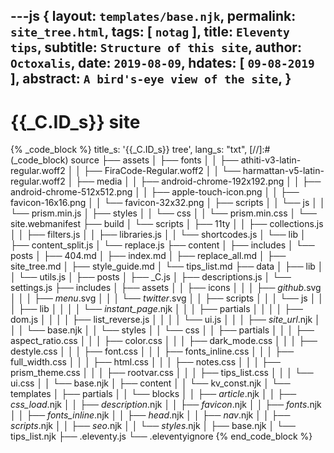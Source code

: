 ---js
{
  layout:    `templates/base.njk`,
  permalink: `site_tree.html`,
  tags:      [ `notag` ],
  title:     `Eleventy tips`,
  subtitle:  `Structure of this site`,
  author:    `Octoxalis`,
  date:      `2019-08-09`,
  hdates:     [ `09-08-2019` ],
  abstract:  `A bird's-eye view of the site`,
  }
---
[comment]: # (======== Post ========)
# {{_C.ID_s}} site

{% _code_block %}
    title_s: '{{_C.ID_s}} tree',
    lang_s: "txt",
[//]:#(_code_block)
source
├── assets
│   ├── fonts
│   │   ├── athiti-v3-latin-regular.woff2
│   │   ├── FiraCode-Regular.woff2
│   │   └── harmattan-v5-latin-regular.woff2
│   ├── media
│   │   ├── android-chrome-192x192.png
│   │   ├── android-chrome-512x512.png
│   │   ├── apple-touch-icon.png
│   │   ├── favicon-16x16.png
│   │   └── favicon-32x32.png
│   ├── scripts
│   │   └── js
│   │       └── prism.min.js
│   ├── styles
│   │   └── css
│   │       └── prism.min.css
│   └── site.webmanifest
├── build
│   └── scripts
│       ├── 11ty
│       │   ├── collections.js
│       │   ├── filters.js
│       │   ├── libraries.js
│       │   └── shortcodes.js
│       └── lib
│           ├── content_split.js
│           └── replace.js
├── content
│   ├── includes
│   └── posts
│       ├── 404.md
│       ├── index.md
│       ├── replace_all.md
│       ├── site_tree.md
│       ├── style_guide.md
│       └── tips_list.md
├── data
│   ├── lib
│   │   └── utils.js
│   ├── posts
│   ├── _C.js
│   ├── descriptions.js
│   └── settings.js
├── includes
│   ├── assets
│   │   ├── icons
│   │   │   ├── _github_.svg
│   │   │   ├── _menu_.svg
│   │   │   └── _twitter_.svg
│   │   ├── scripts
│   │   │   └── js
│   │   │       ├── lib
│   │   │       │   └── _instant_page_.njk
│   │   │       ├── partials
│   │   │       │   ├── dom.js
│   │   │       │   ├── list_reverse.js
│   │   │       │   └── ui.js
│   │   │       ├── _site_url_.njk
│   │   │       └── base.njk
│   │   └── styles
│   │       └── css
│   │           ├── partials
│   │           │   ├── aspect_ratio.css
│   │           │   ├── color.css
│   │           │   ├── dark_mode.css
│   │           │   ├── destyle.css
│   │           │   ├── font.css
│   │           │   ├── fonts_inline.css
│   │           │   ├── full_width.css
│   │           │   ├── html.css
│   │           │   ├── notes.css
│   │           │   ├── prism_theme.css
│   │           │   ├── rootvar.css
│   │           │   ├── tips_list.css
│   │           │   └── ui.css
│   │           └── base.njk
│   ├── content
│   │   └── kv_const.njk
│   └── templates
│       ├── partials
│       │   └── blocks
│       │       ├── _article_.njk
│       │       ├── _css_load_.njk
│       │       ├── _description_.njk
│       │       ├── _favicon_.njk
│       │       ├── _fonts_.njk
│       │       ├── _fonts_inline_.njk
│       │       ├── _head_.njk
│       │       ├── _nav_.njk
│       │       ├── _scripts_.njk
│       │       ├── _seo_.njk
│       │       └── _styles_.njk
│       ├── base.njk
│       └── tips_list.njk
├── .eleventy.js
└── .eleventyignore
{% end_code_block %}

[comment]: # (======== Links ========)

[11ty]: https://11ty.io
